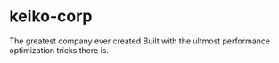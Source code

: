 # keiko-corp
The greatest company ever created
Built with the ultmost performance optimization tricks there is.
